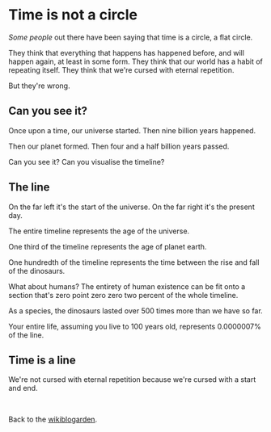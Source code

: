 # Time is not a circle

*Some people* out there have been saying that time is a circle, a flat circle.

They think that everything that happens has happened before, and will happen again, at least in some form. They think that our world has a habit of repeating itself. They think that we're cursed with eternal repetition.

But they're wrong.

## Can you see it?

Once upon a time, our universe started. Then nine billion years happened.

Then our planet formed. Then four and a half billion years passed.

Can you see it? Can you visualise the timeline?

## The line

On the far left it's the start of the universe. On the far right it's the present day.

The entire timeline represents the age of the universe.

One third of the timeline represents the age of planet earth.

One hundredth of the timeline represents the time between the rise and fall of the dinosaurs.

What about humans? The entirety of human existence can be fit onto a section that's zero point zero zero two percent of the whole timeline. 

As a species, the dinosaurs lasted over 500 times more than we have so far.

Your entire life, assuming you live to 100 years old, represents 0.0000007% of the line.

## Time is a line

We're not cursed with eternal repetition because we're cursed with a start and end.

<br>

Back to the [wikiblogarden](/wikiblogarden).
